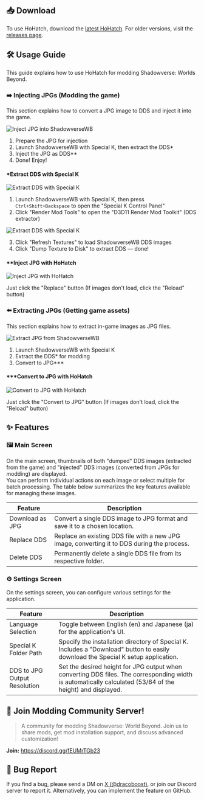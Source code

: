 ## 📥 Download

To use HoHatch, download the [latest HoHatch](https://github.com/dracoboost/hohatch/releases/latest). For older versions, visit the [releases page](https://github.com/dracoboost/hohatch/releases).

## 🛠️ Usage Guide

This guide explains how to use HoHatch for modding Shadowverse: Worlds Beyond.

### ➡️ Injecting JPGs (Modding the game)

This section explains how to convert a JPG image to DDS and inject it into the game.

![Inject JPG into ShadowverseWB](/images/guide/inject-jpg-into-shadowversewb.png)

1. Prepare the JPG for injection
2. Launch ShadowverseWB with Special K, then extract the DDS*
3. Inject the JPG as DDS**
4. Done! Enjoy!

#### \*Extract DDS with Special K

![Extract DDS with Special K](/images/guide/extract-dds-with-special-k-1.png)

1. Launch ShadowverseWB with Special K, then press `Ctrl+Shift+Backspace` to open the "Special K Control Panel"
2. Click "Render Mod Tools" to open the "D3D11 Render Mod Toolkit" (DDS extractor)

![Extract DDS with Special K](/images/guide/extract-dds-with-special-k-2.png)

3. Click "Refresh Textures" to load ShadowverseWB DDS images
4. Click "Dump Texture to Disk" to extract DDS — done!

#### \*\*Inject JPG with HoHatch

![Inject JPG with HoHatch](/images/guide/inject-jpg-with-hohatch.png)

Just click the "Replace" button
(If images don't load, click the "Reload" button)

### ⬅️ Extracting JPGs (Getting game assets)

This section explains how to extract in-game images as JPG files.

![Extract JPG from ShadowverseWB](/images/guide/extract-jpg-from-shadowversewb.png)

1. Launch ShadowverseWB with Special K
2. Extract the DDS* for modding
3. Convert to JPG***

#### \*\*\*Convert to JPG with HoHatch

![Convert to JPG with HoHatch](/images/guide/convert-to-jpg-with-hohatch.png)

Just click the "Convert to JPG" button
(If images don't load, click the "Reload" button)

## ✨ Features

### 🖼️ Main Screen

On the main screen, thumbnails of both "dumped" DDS images (extracted from the game) and "injected" DDS images (converted from JPGs for modding) are displayed.  
You can perform individual actions on each image or select multiple for batch processing. The table below summarizes the key features available for managing these images.

| Feature | Description |
|---|---|
| Download as JPG | Convert a single DDS image to JPG format and save it to a chosen location. |
| Replace DDS | Replace an existing DDS file with a new JPG image, converting it to DDS during the process. |
| Delete DDS | Permanently delete a single DDS file from its respective folder. |

### ⚙️ Settings Screen

On the settings screen, you can configure various settings for the application.

| Feature | Description |
|---|---|
| Language Selection | Toggle between English (en) and Japanese (ja) for the application's UI. |
| Special K Folder Path | Specify the installation directory of Special K. Includes a "Download" button to easily download the Special K setup application. |
| DDS to JPG Output Resolution | Set the desired height for JPG output when converting DDS files. The corresponding width is automatically calculated (53/64 of the height) and displayed. |

## 🐤 Join Modding Community Server!

> A community for modding Shadowverse: World Beyond.
> Join us to share mods, get mod installation support, and discuss advanced customization!

**Join:** <https://discord.gg/fEUMrTGb23>

## 🐛 Bug Report

If you find a bug, please send a DM on [X (@dracoboost)](https://x.com/dracoboost), or join our Discord server to report it.
Alternatively, you can implement the feature on GitHub.
